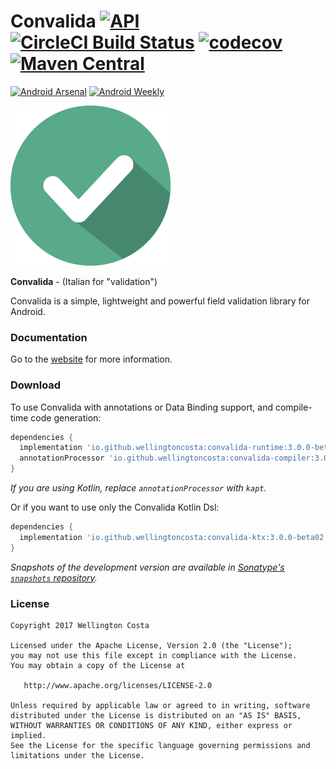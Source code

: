 # Convalida [![API](https://img.shields.io/badge/API-14%2B-brightgreen.svg?style=flat)](https://android-arsenal.com/api?level=14) [![CircleCI Build Status](https://circleci.com/gh/circleci/circleci-docs.svg?style=shield)](https://circleci.com/gh/WellingtonCosta/convalida) [![codecov](https://codecov.io/gh/WellingtonCosta/convalida/branch/master/graph/badge.svg)](https://codecov.io/gh/WellingtonCosta/convalida) [![Maven Central](https://maven-badges.herokuapp.com/maven-central/io.github.wellingtoncosta/convalida-runtime/badge.png)](https://maven-badges.herokuapp.com/maven-central/io.github.wellingtoncosta/convalida-runtime)
 [![Android Arsenal](https://img.shields.io/badge/Android%20Arsenal-Convalida-brightgreen.svg?style=flat)](https://android-arsenal.com/details/1/6289) [![Android Weekly](https://img.shields.io/badge/Android%20Weekly-%23305-brightgreen.svg)](https://androidweekly.net/issues/issue-305)

![Logo](logo.png)

**Convalida** - (Italian for "validation")

Convalida is a simple, lightweight and powerful field validation library for Android.

### Documentation

Go to the [website][1] for more information.

### Download

To use Convalida with annotations or Data Binding support, and compile-time code generation:

```groovy
dependencies {
  implementation 'io.github.wellingtoncosta:convalida-runtime:3.0.0-beta02'
  annotationProcessor 'io.github.wellingtoncosta:convalida-compiler:3.0.0-beta02'
}
```

*If you are using Kotlin, replace `annotationProcessor` with `kapt`.*

Or if you want to use only the Convalida Kotlin Dsl:

```groovy
dependencies {
  implementation 'io.github.wellingtoncosta:convalida-ktx:3.0.0-beta02'
}
```

*Snapshots of the development version are available in [Sonatype's `snapshots` repository][2].*

### License

    Copyright 2017 Wellington Costa

    Licensed under the Apache License, Version 2.0 (the "License");
    you may not use this file except in compliance with the License.
    You may obtain a copy of the License at

       http://www.apache.org/licenses/LICENSE-2.0

    Unless required by applicable law or agreed to in writing, software
    distributed under the License is distributed on an "AS IS" BASIS,
    WITHOUT WARRANTIES OR CONDITIONS OF ANY KIND, either express or implied.
    See the License for the specific language governing permissions and
    limitations under the License.

[1]: https://wellingtoncosta.github.io/convalida
[2]: https://oss.sonatype.org/content/repositories/snapshots/
